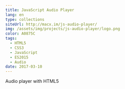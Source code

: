 ```yaml
---
title: JavaScript Audio Player
lang: en
type: collections
siteUrl: http://macx.im/js-audio-player/
img: /assets/img/projects/js-audio-player/logo.png
color: A0875C
tags:
  - HTML5
  - CSS3
  - JavaScript
  - ES2015
  - Audio
date: 2017-03-10
---
```


Audio player with HTML5 <audio> element controlled by JavaScript
